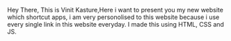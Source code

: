 Hey There,
This is Vinit Kasture,Here i want to present you my new website which shortcut apps, i am very personolised to this website because i use every single link in this website everyday. I made this using HTML, CSS and JS.
